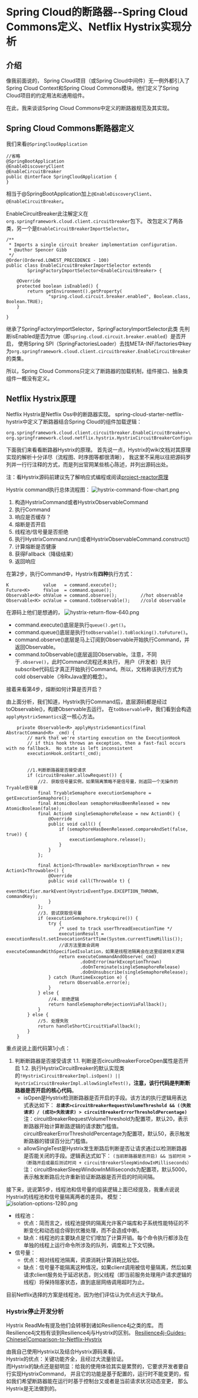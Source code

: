 # Spring Cloud的断路器--Spring Cloud Commons定义、Netflix Hystrix实现分析


## 介绍

像我前面说的，
Spring Cloud项目（或Spring Cloud中间件）无一例外都引入了Spring Cloud Context和Spring Cloud Commons模块。他们定义了Spring Cloud项目的约定用法和通用组件。

在此，我来谈谈Spring Cloud Commons中定义的断路器规范及其实现。

## Spring Cloud Commons断路器定义

我们来看`@SpringCloudApplication`
~~~
//省略
@SpringBootApplication
@EnableDiscoveryClient
@EnableCircuitBreaker
public @interface SpringCloudApplication {
}
~~~
相当于@SpringBootApplication加上`@EnableDiscoveryClient`、`@EnableCircuitBreaker`。

EnableCircuitBreaker此注解定义在`org.springframework.cloud.client.circuitbreaker`包下。
改包定义了两各类，另一个是`EnableCircuitBreakerImportSelector`。

~~~
/**
 * Imports a single circuit breaker implementation configuration.
 * @author Spencer Gibb
 */
@Order(Ordered.LOWEST_PRECEDENCE - 100)
public class EnableCircuitBreakerImportSelector extends
		SpringFactoryImportSelector<EnableCircuitBreaker> {

	@Override
	protected boolean isEnabled() {
		return getEnvironment().getProperty(
				"spring.cloud.circuit.breaker.enabled", Boolean.class, Boolean.TRUE);
	}

}

~~~

继承了SpringFactoryImportSelector，SpringFactoryImportSelector此类
先判断isEnabled是否为true（即`spring.cloud.circuit.breaker.enabled`）是否开启，
使用Spring SPI（SpringFactoriesLoader）去找META-INF/factories中key为`org.springframework.cloud.client.circuitbreaker.EnableCircuitBreaker`
的类集。

所以，Spring Cloud Commons只定义了断路器的加载机制，组件接口、抽象类组件一概没有定义。


## Netflix Hystrix原理

Netflix Hystrix是Netflix Oss中的断路器实现。
spring-cloud-starter-netflix-hystrix中定义了断路器结合Spring Cloud的组件加载逻辑：
~~~
org.springframework.cloud.client.circuitbreaker.EnableCircuitBreaker=\
org.springframework.cloud.netflix.hystrix.HystrixCircuitBreakerConfiguration
~~~

下面我们来看看断路器Hystrix的原理。
首先说一点，Hystrix的wiki文档对其原理实现的解析十分详尽（流程图、时序图等都很清晰），
我这里不采用以往把源码罗列并一行行注释的方式，而是列出官网某些核心陈述，并列出源码出处。

注：看Hystrix源码前建议先了解响应式编程或阅读[project-reactor原理](../webflux/project-reactor原理.md)

Hystrix command执行总体流程图：
![hystrix-command-flow-chart.png](hystrix-command-flow-chart.png)

1. 构造HystrixCommand或者HystrixObservableCommand
2. 执行Command
3. 响应是否缓存？
4. 熔断是否开启
5. 线程池/信号量是否拒绝
6. 执行HystrixCommand.run()或者HystrixObservableCommand.construct()
7. 计算熔断是否健康
8. 获得Fallback（降级结果）
9. 返回响应

在第2步，执行Command中，Hystrix有**四种**执行方式：
~~~
K             value   = command.execute();
Future<K>     fValue  = command.queue();
Observable<K> ohValue = command.observe();         //hot observable
Observable<K> ocValue = command.toObservable();    //cold observable
~~~

在源码上他们是想通的，
![hystrix-return-flow-640.png](hystrix-return-flow-640.png)

* command.execute()底层是执行`queue().get()`。
* command.queue()底层是执行`toObservable().toBlocking().toFuture()`。
* command.observe()底层是马上订阅到Observable开始执行Command，并返回Observable。
* command.toObservable()底层返回Observable。注意，不同于`.observe()`，此时Command流程还未执行，
用户（开发者）执行subscribe代码后才真正开始执行Command。所以，文档称该执行方式为cold observable（冷RxJava里的概念）。

接着来看第4步，熔断如何计算是否开启？

由上面分析，我们知道，Hystrix执行Command后，底层源码都是经过toObservable()，构建Observable去运行。
在`toObservable`中，我们看到会构造`applyHystrixSemantics`这一核心方法。

~~~
    private Observable<R> applyHystrixSemantics(final AbstractCommand<R> _cmd) {
        // mark that we're starting execution on the ExecutionHook
        // if this hook throws an exception, then a fast-fail occurs with no fallback.  No state is left inconsistent
        executionHook.onStart(_cmd);

        
        //1.判断断路器是否接受请求
        if (circuitBreaker.allowRequest()) {
            //2. 获取信号量实例，如果隔离策略不是信号量，则返回一个无操作的Tryable信号量
            final TryableSemaphore executionSemaphore = getExecutionSemaphore();
            final AtomicBoolean semaphoreHasBeenReleased = new AtomicBoolean(false);
            final Action0 singleSemaphoreRelease = new Action0() {
                @Override
                public void call() {
                    if (semaphoreHasBeenReleased.compareAndSet(false, true)) {
                        executionSemaphore.release();
                    }
                }
            };

            final Action1<Throwable> markExceptionThrown = new Action1<Throwable>() {
                @Override
                public void call(Throwable t) {
                    eventNotifier.markEvent(HystrixEventType.EXCEPTION_THROWN, commandKey);
                }
            };
            //3. 尝试获取信号量
            if (executionSemaphore.tryAcquire()) {
                try {
                    /* used to track userThreadExecutionTime */
                    executionResult = executionResult.setInvocationStartTime(System.currentTimeMillis());
                    //该方法里面会调用executeCommandWithSpecifiedIsolation，如果是线程池隔离会在这里组装相关逻辑
                    return executeCommandAndObserve(_cmd)
                            .doOnError(markExceptionThrown)
                            .doOnTerminate(singleSemaphoreRelease)
                            .doOnUnsubscribe(singleSemaphoreRelease);
                } catch (RuntimeException e) {
                    return Observable.error(e);
                }
            } else {
                //4. 拒绝逻辑
                return handleSemaphoreRejectionViaFallback();
            }
        } else {
            //5. 处理失败
            return handleShortCircuitViaFallback();
        }
    }
~~~

重点说说上面代码第1小点：
1. 判断断路器是否接受请求
   1.1. 判断是否circuitBreakerForceOpen属性是否开启
   1.2. 执行HystrixCircuitBreaker的默认实现类的`!HystrixCircuitBreakerImpl.isOpen() || HystrixCircuitBreakerImpl.allowSingleTest()`，**注意，该行代码是判断断路器是否开启的核心代码**。
    * isOpen是Hystrix检测断路器是否开启的手段。该方法的执行逻辑用表达式表达如下：
        **`总请求>circuitBreakerRequestVolumeThreshold && (（失败请求）/ (成功+失败请求) > circuitBreakerErrorThresholdPercentage)`**  
        注：circuitBreakerRequestVolumeThreshold为配置项，默认20，表示断路器开始计算断路逻辑的请求数门槛值。  
        circuitBreakerErrorThresholdPercentage为配置项，默认50，表示触发断路器的错误百分比门槛值。
    * allowSingleTest是Hystrix发生断路后判断是否让请求通过以检测断路器是否能关闭的手段。逻辑表达式如下：
      `(当前断路器是否开启) && 当前时间 >（断路开启或最后测试时间 + circuitBreakerSleepWindowInMilliseconds）`  
      注：circuitBreakerSleepWindowInMilliseconds为配置项，默认5000，表示触发断路后允许重新验证断路器是否开启的时间间隔。

接下来，说说第5步，线程池和信号量的组装逻辑上面已经提及，我重点说说Hystrix的线程池和信号量隔离两者的差异。
模型：
![isolation-options-1280.png](isolation-options-1280.png)
* 线程池：
    * 优点：简而言之，线程池提供的隔离允许客户端库和子系统性能特征的不断变化和动态组合得到优雅处理，而不会造成中断。
    * 缺点：线程池的主要缺点是它们增加了计算开销。每个命令执行都涉及在单独的线程上运行命令所涉及的队列，调度和上下文切换。
* 信号量：
    * 优点：相对线程池隔离，资源消耗计算消耗比较低。
    * 缺点：信号量不能隔离这种情况，如果client调用被信号量隔离，然后如果请求client服务处于延迟状态，则父线程（即当前服务处理用户请求逻辑的线程）将保持阻塞状态，直到底层网络调用超时为止。


目前Netflix选择的方案是线程池，因为他们评估认为优点远大于缺点。

### Hystrix停止开发分析

Hystrix ReadMe有提及他们会转移到诸如Resilience4j之类的库。
而Resilience4j文档有谈到Resilience4j与Hystrix的区别。
[Resilience4j-Guides-Chinese|Comparison-to-Netflix-Hystrix](https://github.com/lmhmhl/Resilience4j-Guides-Chinese/blob/main/getting-start/Comparison-to-Netflix-Hystrix.md)

由我自己使用Hystrix以及结合Hystrix源码来看，  
Hystrix的优点：关键功能齐全，且经过大流量验证。  
而Hystrix的缺点还是挺明显：给我的使用体验其实是累赘的，它要求开发者要自行实现HystrixCommand，
并且它的功能是基于配置的，运行时不能变更的，假如我们希望断路器能在运行时基于控制台又或者是当前请求状况动态变更，
那么Hystrix是无法做到的。


